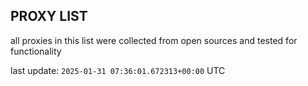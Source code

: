 ## PROXY LIST

all proxies in this list were collected from open sources and tested for functionality

last update: `2025-01-31 07:36:01.672313+00:00` UTC